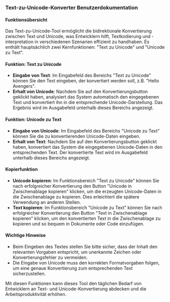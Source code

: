 ### Text-zu-Unicode-Konverter Benutzerdokumentation

#### Funktionsübersicht

Das Text-zu-Unicode-Tool ermöglicht die bidirektionale Konvertierung zwischen Text und Unicode, was Entwicklern hilft, Textkodierung und -interpretation in verschiedenen Szenarien effizient zu handhaben. Es enthält hauptsächlich zwei Kernfunktionen: "Text zu Unicode" und "Unicode zu Text".

#### Funktion: Text zu Unicode

* **Eingabe von Text**: Im Eingabefeld des Bereichs "Text zu Unicode" können Sie den Text eingeben, der konvertiert werden soll, z.B. "Hello Avengers".
* **Erhalt von Unicode**: Nachdem Sie auf den Konvertierungsbutton geklickt haben, analysiert das System automatisch den eingegebenen Text und konvertiert ihn in die entsprechende Unicode-Darstellung. Das Ergebnis wird im Ausgabefeld unterhalb dieses Bereichs angezeigt.

#### Funktion: Unicode zu Text

* **Eingabe von Unicode**: Im Eingabefeld des Bereichs "Unicode zu Text" können Sie die zu konvertierenden Unicode-Daten eingeben.
* **Erhalt von Text**: Nachdem Sie auf den Konvertierungsbutton geklickt haben, konvertiert das System die eingegebenen Unicode-Daten in den entsprechenden Text. Der konvertierte Text wird im Ausgabefeld unterhalb dieses Bereichs angezeigt.

#### Kopierfunktion

* **Unicode kopieren**: Im Funktionsbereich "Text zu Unicode" können Sie nach erfolgreicher Konvertierung den Button "Unicode in Zwischenablage kopieren" klicken, um die erzeugten Unicode-Daten in die Zwischenablage zu kopieren. Dies erleichtert die spätere Verwendung an anderen Stellen.
* **Text kopieren**: Im Funktionsbereich "Unicode zu Text" können Sie nach erfolgreicher Konvertierung den Button "Text in Zwischenablage kopieren" klicken, um den konvertierten Text in die Zwischenablage zu kopieren und so bequem in Dokumente oder Code einzufügen.

#### Wichtige Hinweise

* Beim Eingeben des Textes stellen Sie bitte sicher, dass der Inhalt den relevanten Vorgaben entspricht, um unerkannte Zeichen oder Konvertierungsfehler zu vermeiden.
* Die Eingabe von Unicode muss den korrekten Formatvorgaben folgen, um eine genaue Konvertierung zum entsprechenden Text sicherzustellen.

Mit diesen Funktionen kann dieses Tool den täglichen Bedarf von Entwicklern an Text- und Unicode-Konvertierung abdecken und die Arbeitsproduktivität erhöhen.